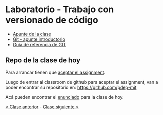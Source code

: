 # Laboratorio - Trabajo con versionado de código

- [Apunte de la clase](https://drive.google.com/file/d/1s-ACSAjGru4FdsjVsDRly5dOlfm_Yzmg/view)
- [Git - apunte introductorio](https://docs.google.com/document/d/166ksg4rSAIrYWStR5yHrUQjFp1OY3DvSoLMcA8CYc34/edit#heading=h.7urotmir6l2i)
- [Guía de referencia de GIT](https://docs.google.com/document/d/147cqUY86wWVoJ86Ce0NoX1R78CwoCOGZtF7RugUvzFg/edit#heading=h.pfzudah6sze2)

## Repo de la clase de hoy

Para arrancar tienen que [aceptar el assignment](https://classroom.github.com/a/g96wsi4P).

Luego de entrar al classroom de github para aceptar el assignment, van a poder encontrar su repositorio en: https://github.com/pdep-mit

Acá pueden encontrar el [enunciado](https://docs.google.com/document/d/1d0BVBwW8CnwffeFuG67csvWicWDBWc4OSpdEChZ_NXc/edit) para la clase de hoy.

[< Clase anterior](https://github.com/pdep-mit/bitacora-de-clase/blob/master/clase-03.md) - [Clase siguiente >](https://github.com/pdep-mit/bitacora-de-clase/blob/master/clase-05.md)
